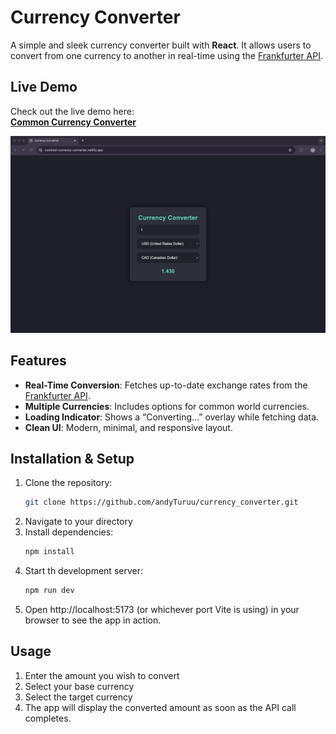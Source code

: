 # Currency Converter
A simple and sleek currency converter built with **React**. It allows users to convert from one currency to another in real-time using the [Frankfurter API](https://www.frankfurter.app/).

## Live Demo

Check out the live demo here:  
**[Common Currency Converter](https://common-currency-converter.netlify.app/)**

![Currency Converter Preview](./Screenshot1.png)  

## Features

- **Real-Time Conversion**: Fetches up-to-date exchange rates from the [Frankfurter API](https://www.frankfurter.app/).  
- **Multiple Currencies**: Includes options for common world currencies.  
- **Loading Indicator**: Shows a “Converting...” overlay while fetching data.  
- **Clean UI**: Modern, minimal, and responsive layout.

## Installation & Setup

1. Clone the repository:
   ```bash
   git clone https://github.com/andyTuruu/currency_converter.git
2. Navigate to your directory
3. Install dependencies: 
   ```bash
   npm install
4. Start th development server:
   ```bash
   npm run dev
5. Open http://localhost:5173 (or whichever port Vite is using) in your browser to see the app in action.

## Usage
1. Enter the amount you wish to convert
2. Select your base currency
3. Select the target currency
4. The app will display the converted amount as soon as the API call completes. 

